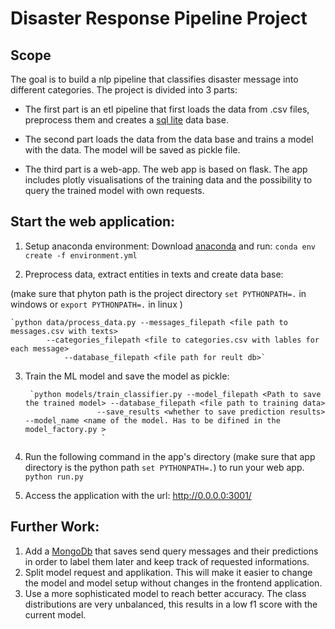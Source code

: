 # Disaster Response Pipeline Project
## Scope

The goal is to build a nlp pipeline that classifies disaster message into different categories. The project is divided into 3 parts:

 - The first part is an etl  pipeline that first loads the data from .csv files, 
preprocess them and creates a [sql lite](https://www.sqlite.org/index.html) data base.

- The second part loads the data from the data base and trains a model with the data. The model will be saved as pickle file. 

- The third part is a web-app. The web app is based on flask. The app includes plotly visualisations of the training data
    and the possibility to query the trained model with own requests. 


## Start the web application:
1. Setup anaconda environment: 
    Download [anaconda](https://www.anaconda.com/) and run:
    `conda env create -f environment.yml`
    


2. Preprocess data, extract entities in texts and create data base:
        
 (make sure that phyton path is the project directory `set PYTHONPATH=.` in windows or `export PYTHONPATH=.` in linux )
        
        
   
    `python data/process_data.py --messages_filepath <file path to messages.csv with texts> 
            --categories_filepath <file to categories.csv with lables for each message> 
                --database_filepath <file path for reult db>`
        

3. Train the ML model and save the model as pickle:

        `python models/train_classifier.py --model_filepath <Path to save the trained model> --database_filepath <file path to training data> 
                       --save_results <whether to save prediction results>  --model_name <name of the model. Has to be difined in the model_factory.py >
                        `

4. Run the following command in the app's directory (make sure that app directory is the python path `set PYTHONPATH=.`) to run your web app.
    `python run.py`

5. Access the application with the url: http://0.0.0.0:3001/


## Further Work: 

1) Add a [MongoDb](https://www.mongodb.com/) that saves send query messages and their predictions in order to label them later and 
   keep track of requested informations.
2) Split model request and applikation. This will make it easier to change the model and model setup without changes in the frontend application. 
3) Use a more sophisticated model to reach better accuracy. The class distributions are very unbalanced, this results in a low f1 score with the current model. 


